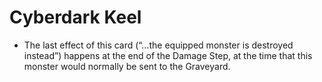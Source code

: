 # Cyberdark Keel

*   The last effect of this card (“…the equipped monster is destroyed instead”) happens at the end of the Damage Step, at the time that this monster would normally be sent to the Graveyard.
